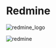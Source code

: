 # Redmine

![redmine_logo](https://github.com/hesh3am/Redmine/assets/34006266/ec5b7369-14d2-419f-875b-25e0a4a80445)


![redmine](https://github.com/hesh3am/Redmine/assets/34006266/06fa0836-3303-4a31-858f-e26c12d4385b)
